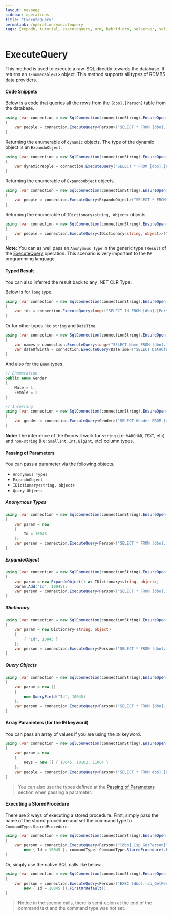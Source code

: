 ```yaml
---
layout: navpage
sidebar: operations
title: "ExecuteQuery"
permalink: /operation/executequery
tags: [repodb, tutorial, executequery, orm, hybrid-orm, sqlserver, sqlite, mysql, postgresql]
---
```


# ExecuteQuery

This method is used to execute a raw-SQL directly towards the database. It returns an `IEnumerable<T>` object. This method supports all types of RDMBS data providers.

#### Code Snippets

Below is a code that queries all the rows from the `[dbo].[Person]` table from the database.

```csharp
using (var connection = new SqlConnection(connectionString).EnsureOpen())
{
	var people = connection.ExecuteQuery<Person>("SELECT * FROM [dbo].[Person];");
}
```

Returning the enumerable of `dynamic` objects. The type of the dynamic object is an `ExpandoObject`.

```csharp
using (var connection = new SqlConnection(connectionString).EnsureOpen())
{
	var dynamicPeople = connection.ExecuteQuery("SELECT * FROM [dbo].[Person];");
}
```

Returning the enumerable of `ExpandoObject` objects.

```csharp
using (var connection = new SqlConnection(connectionString).EnsureOpen())
{
	var people = connection.ExecuteQuery<ExpandoObject>("SELECT * FROM [dbo].[Person];");
}
```

Returning the enumerable of `IDictionary<string, object>` objects.

```csharp
using (var connection = new SqlConnection(connectionString).EnsureOpen())
{
	var people = connection.ExecuteQuery<IDictionary<string, object>>("SELECT * FROM [dbo].[Person];");
}
```

**Note:** You can as well pass an `Anonymous Type` in the generic type `TResult` of the [ExecuteQuery](/operation/executequery) operation. This scenario is very important to the `F#` programming language.

#### Typed Result

You can also inferred the result back to any .NET CLR Type.

Below is for `long` type.

```csharp
using (var connection = new SqlConnection(connectionString).EnsureOpen())
{
	var ids = connection.ExecuteQuery<long>("SELECT Id FROM [dbo].[Person];");
}
```

Or for other types like `string` and `DateTime`.

```csharp
using (var connection = new SqlConnection(connectionString).EnsureOpen())
{
	var names = connection.ExecuteQuery<long>("SELECT Name FROM [dbo].[Person];");
    var dateOfBirth = connection.ExecuteQuery<DateTime>("SELECT DateOfBirth FROM [dbo].[Person] WHERE Name = 'John Doe';").FirstOrDefault();
}
```

And also for the `Enum` types.

```csharp
// Enumeration
public enum Gender
{
    Male = 1,
    Female = 2
}

// Inferring
using (var connection = new SqlConnection(connectionString).EnsureOpen())
{
    var gender = connection.ExecuteQuery<Gender>("SELECT Gender FROM [dbo].[Person] WHERE Name = 'John Doe';").FirstOrDefault();
}
```

**Note:** The inferrence of the `Enum` will work for `string` (i.e: `VARCHAR`, `TEXT`, etc) and `non-string` (i.e: `SmallInt`, `Int`, `BigInt`, etc) column types.

#### Passing of Parameters

You can pass a parameter via the following objects.

- `Anonymous Types`
- `ExpandoObject`
- `IDictionary<string, object>`
- `Query Objects`

##### Anonymous Types

```csharp
using (var connection = new SqlConnection(connectionString).EnsureOpen())
{
	var param = new
	{
		Id = 10045
	};
	var person = connection.ExecuteQuery<Person>("SELECT * FROM [dbo].[Person] WHERE Id = @Id;", param).FirstOrDefault();
}
```

##### ExpandoObject

```csharp
using (var connection = new SqlConnection(connectionString).EnsureOpen())
{
	var param = new ExpandoObject() as IDictionary<string, object>;
	param.Add("Id", 10045);
	var person = connection.ExecuteQuery<Person>("SELECT * FROM [dbo].[Person] WHERE Id = @Id;", param).FirstOrDefault();
}
```

##### IDictionary

```csharp
using (var connection = new SqlConnection(connectionString).EnsureOpen())
{
	var param = new Dictionary<string, object>
	{
		{ "Id", 10045 }
	};
	var person = connection.ExecuteQuery<Person>("SELECT * FROM [dbo].[Person] WHERE Id = @Id;", param).FirstOrDefault();
}
```

##### Query Objects

```csharp
using (var connection = new SqlConnection(connectionString).EnsureOpen())
{
	var param = new []
	{
		new QueryField("Id", 10045)
	};
	var person = connection.ExecuteQuery<Person>("SELECT * FROM [dbo].[Person] WHERE Id = @Id;", param).FirstOrDefault();
}
```

#### Array Parameters (for the IN keyword)

You can pass an array of values if you are using the `IN` keyword.

```csharp
using (var connection = new SqlConnection(connectionString).EnsureOpen())
{
	var param = new
	{
		Keys = new [] { 10045, 10102, 11004 }
	};
	var people = connection.ExecuteQuery<Person>("SELECT * FROM dbo].[Person] WHERE Id IN (@Keys);", param);
}
```

> You can also use the types defined at the [Passing of Parameters](#passing-of-parameters) section when passing a parameter.

#### Executing a StoredProcedure

There are 2 ways of executing a stored procedure. First, simply pass the name of the stored procedure and set the command type to `CommandType.StoredProcedure`.

```csharp
using (var connection = new SqlConnection(connectionString).EnsureOpen())
{
	var person = connection.ExecuteQuery<Person>("[dbo].[sp_GetPerson]",
		new { Id = 10045 }, commandType: CommandType.StoredProcedure).FirstOrDefault();
}
```

Or, simply use the native SQL calls like below.

```csharp
using (var connection = new SqlConnection(connectionString).EnsureOpen())
{
	var person = connection.ExecuteQuery<Person>("EXEC [dbo].[sp_GetPerson](@Id);",
		new { Id = 10045 }).FirstOrDefault();
}
```

> Notice in the second calls, there is semi-colon at the end of the command text and the command type was not set.
